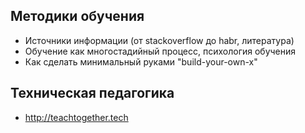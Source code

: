 Методики обучения 
-----------------

- Источники информации (от stackoverflow до habr, литература)
- Обучение как многостадийный процесс, психология обучения
- Как сделать минимальный руками "build-your-own-x"

Техническая педагогика
----------------------

- <http://teachtogether.tech>
